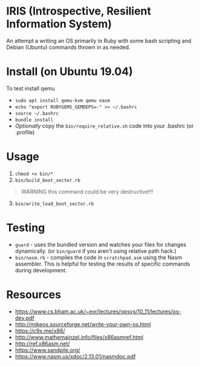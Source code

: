 # IRIS (Introspective, Resilient Information System)

An attempt a writing an OS primarily in Ruby with some bash scripting and Debian (Ubuntu) commands thrown in as needed.

# Install (on Ubuntu 19.04)
To test install qemu
- `sudo apt install qemu-kvm qemu nasm`
- `echo "export RUBYGEMS_GEMDEPS=-" >> ~/.bashrc`
- `source ~/.bashrc`
- `bundle install`
- *Optionally* copy the `bin/require_relative.sh` code into your .bashrc (or .profile)

# Usage
1. `chmod +x bin/*`
2. `bin/build_boot_sector.rb`

> WARNING this command could be very destructive!!!
3. `bin/write_load_boot_sector.rb`

# Testing
- `guard` - uses the bundled version and watches your files for changes dynamically. (or `bin/guard` if you aren't using relative path hack.)
- `bin/nasm.rb` - compiles the code in `scratchpad.asm` using the Nasm assembler. This is helpful for testing the results of specific commands during development.

# Resources
- https://www.cs.bham.ac.uk/~exr/lectures/opsys/10_11/lectures/os-dev.pdf
- http://mikeos.sourceforge.net/write-your-own-os.html
- https://c9x.me/x86/
- http://www.mathemainzel.info/files/x86asmref.html
- http://ref.x86asm.net/
- https://www.sandpile.org/
- https://www.nasm.us/xdoc/2.13.01/nasmdoc.pdf
